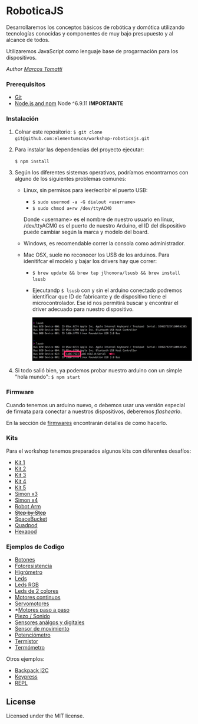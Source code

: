 # RoboticaJS
Desarrollaremos los conceptos básicos de robótica y domótica utilizando tecnologías conocidas y componentes de muy bajo presupuesto y al alcance de todos.

Utilizaremos JavaScript como lenguaje base de progarmación para los dispositivos.

_Author [Marcos Tomatti](mailto:mtomatti@elementum.com)_

### Prerequisitos

- [Git](https://git-scm.com)
- [Node.js and npm](nodejs.org) Node ^6.9.11 **IMPORTANTE**

### Instalación

1. Colnar este repositorio:
   `$ git clone git@github.com:elementumscm/workshop-roboticsjs.git`

2. Para instalar las dependencias del proyecto ejecutar:
   
   `$ npm install`
   
3. Según los diferentes sistemas operativos, podríamos encontrarnos con alguno de los siguientes problemas comunes:
    - Linux, sin permisos para leer/ecribir el puerto USB:
        - `$ sudo usermod -a -G dialout <username>`
        - `$ sudo chmod a+rw /dev/ttyACM0`

        Donde &lt;username&gt; es el nombre de nuestro usuario en linux, /dev/ttyACM0 es el puerto de nuestro Arduino, el ID del dispositivo puede cambiar según la marca y modelo del board.

    - Windows, es recomendable correr la consola como administrador.
    - Mac OSX, suele no reconocer los USB de los arduinos. Para idenitifcar el modelo y bajar los drivers hay que correr:
        - `$ brew update && brew tap jlhonora/lsusb && brew install lsusb`
        - Ejecutandp `$ lsusb` con y sin el arduino conectado podremos identificar que ID de fabricante y de dispositivo tiene el microcontrolador. Ese id nos permitirá buscar y encontrar el driver adecuado para nuestro dispositivo.
          
          ![lsusb](./assets/lsusb_device_id.png)

4. Si todo salió bien, ya podemos probar nuestro arduino con un simple "hola mundo":
    `$ npm start`

### Firmware
Cuando tenemos un arduino nuevo, o debemos usar una versión especial de firmata para conectar a nuestros dispositivos, deberemos _flashearlo_.

En la sección de [firmwares](./firmwares) encontrarán detalles de como hacerlo.

### Kits
Para el workshop tenemos preparados algunos kits con diferentes desafíos:
- [Kit 1](./kit1)
- [Kit 2](./kit2)
- [Kit 3](./kit3)
- [Kit 4](./kit4)
- [Kit 5](./kit5)
- [Simon x3](./simon_x3)
- [Simon x4](./simon_x4)
- [Robot Arm](./robot-arm)
- ~~[Step by Step](./step-by-step)~~
- [SpaceBucket](./spacebucket)
- [Quadpod](./quadpod)
- [Hexapod](./hexapod)


### Ejemplos de Codigo
- [Botones](./examples/button)
- [Fotoresistencia](./examples/photoresistor)
- [Higrómetro](./examples/hygrometer)
- [Leds](./examples/led)
- [Leds RGB](./examples/rgb_led)
- [Leds de 2 colores](./examples/two_color_leds)
- [Motores continuos](examples/dc_motors/)
- [Servomotores](./examples/servo_motors)
- *[Motores paso a paso](./examples/steppers)
- [Piezo / Sonido](./examples/piezo)
- [Sensores análgos y digitales](./examples/sensors)
- [Sensor de movimiento](./examples/movement)
- [Potenciómetro](./examples/potentiometer)
- [Termistor](./examples/thermistor)
- [Termómetro](./examples/temperature)

Otros ejemplos:
- [Backpack  I2C](./examples/i2c_backpack)
- [Keypress](./examples/keypress)
- [REPL](./examples/repl)

## License
Licensed under the MIT license.
